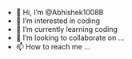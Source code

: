 - 👋 Hi, I’m @Abhishek1008B
- 👀 I’m interested in coding
- 🌱 I’m currently learning coding
- 💞️ I’m looking to collaborate on ...
- 📫 How to reach me ...

<!---
Abhishek1008B/Abhishek1008B is a ✨ special ✨ repository because its `README.md` (this file) appears on your GitHub profile.
You can click the Preview link to take a look at your changes.
--->
